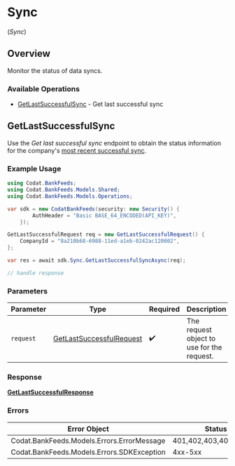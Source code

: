 # Sync
(*Sync*)

## Overview

Monitor the status of data syncs.

### Available Operations

* [GetLastSuccessfulSync](#getlastsuccessfulsync) - Get last successful sync

## GetLastSuccessfulSync

Use the _Get last successful sync_ endpoint to obtain the status information for the company's [most recent successful sync](https://docs.codat.io/bank-feeds-api#/schemas/CompanySyncStatus). 

### Example Usage

```csharp
using Codat.BankFeeds;
using Codat.BankFeeds.Models.Shared;
using Codat.BankFeeds.Models.Operations;

var sdk = new CodatBankFeeds(security: new Security() {
        AuthHeader = "Basic BASE_64_ENCODED(API_KEY)",
    });

GetLastSuccessfulRequest req = new GetLastSuccessfulRequest() {
    CompanyId = "8a210b68-6988-11ed-a1eb-0242ac120002",
};

var res = await sdk.Sync.GetLastSuccessfulSyncAsync(req);

// handle response
```

### Parameters

| Parameter                                                                       | Type                                                                            | Required                                                                        | Description                                                                     |
| ------------------------------------------------------------------------------- | ------------------------------------------------------------------------------- | ------------------------------------------------------------------------------- | ------------------------------------------------------------------------------- |
| `request`                                                                       | [GetLastSuccessfulRequest](../../Models/Operations/GetLastSuccessfulRequest.md) | :heavy_check_mark:                                                              | The request object to use for the request.                                      |


### Response

**[GetLastSuccessfulResponse](../../Models/Operations/GetLastSuccessfulResponse.md)**
### Errors

| Error Object                               | Status Code                                | Content Type                               |
| ------------------------------------------ | ------------------------------------------ | ------------------------------------------ |
| Codat.BankFeeds.Models.Errors.ErrorMessage | 401,402,403,404,429,500,503                | application/json                           |
| Codat.BankFeeds.Models.Errors.SDKException | 4xx-5xx                                    | */*                                        |
